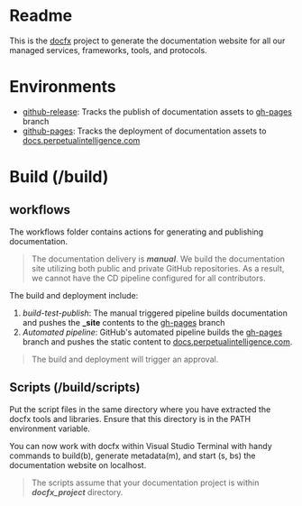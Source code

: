 # Readme
This is the [docfx](https://dotnet.github.io/docfx/) project to generate the documentation website for all our managed services, frameworks, tools, and protocols. 

# Environments
- [github-release](https://github.com/perpetualintelligence/docs/deployments/activity_log?environment=github-release): Tracks the publish of documentation assets to [gh-pages](https://github.com/perpetualintelligence/docs/tree/gh-pages) branch
- [github-pages](https://github.com/perpetualintelligence/docs/deployments/activity_log?environment=github-pages): Tracks the deployment of documentation assets to [docs.perpetualintelligence.com](https://docs.perpetualintelligence.com)

# Build (/build)

## workflows
The workflows folder contains actions for generating and publishing documentation.

> The documentation delivery is ***manual***. We build the documentation site utilizing both public and private GitHub repositories. As a result, we cannot have the CD pipeline configured for all contributors.

The build and deployment include:
1. *build-test-publish*: The manual triggered pipeline builds documentation and pushes the **_site** contents to the [gh-pages](https://github.com/perpetualintelligence/docs/tree/gh-pages) branch
2. *Automated pipeline*: GitHub's automated pipeline builds the [gh-pages](https://github.com/perpetualintelligence/docs/tree/gh-pages) branch and pushes the static content to [docs.perpetualintelligence.com](https://docs.perpetualintelligence.com).

> The build and deployment will trigger an approval.

## Scripts (/build/scripts)
Put the script files in the same directory where you have extracted the docfx tools and libraries. Ensure that this directory is in the PATH environment variable.

You can now work with docfx within Visual Studio Terminal with handy commands to build(b), generate metadata(m), and start (s, bs) the documentation website on localhost.

> The scripts assume that your documentation project is within ***docfx_project*** directory.
